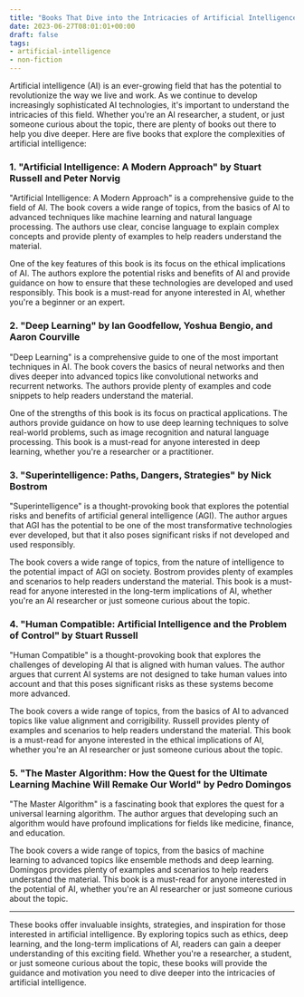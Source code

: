 ```yaml
---
title: "Books That Dive into the Intricacies of Artificial Intelligence"
date: 2023-06-27T08:01:01+00:00
draft: false
tags:
- artificial-intelligence
- non-fiction
---
```


Artificial intelligence (AI) is an ever-growing field that has the potential to revolutionize the way we live and work. As we continue to develop increasingly sophisticated AI technologies, it's important to understand the intricacies of this field. Whether you're an AI researcher, a student, or just someone curious about the topic, there are plenty of books out there to help you dive deeper. Here are five books that explore the complexities of artificial intelligence:

### 1. "Artificial Intelligence: A Modern Approach" by Stuart Russell and Peter Norvig

"Artificial Intelligence: A Modern Approach" is a comprehensive guide to the field of AI. The book covers a wide range of topics, from the basics of AI to advanced techniques like machine learning and natural language processing. The authors use clear, concise language to explain complex concepts and provide plenty of examples to help readers understand the material.

One of the key features of this book is its focus on the ethical implications of AI. The authors explore the potential risks and benefits of AI and provide guidance on how to ensure that these technologies are developed and used responsibly. This book is a must-read for anyone interested in AI, whether you're a beginner or an expert.

### 2. "Deep Learning" by Ian Goodfellow, Yoshua Bengio, and Aaron Courville

"Deep Learning" is a comprehensive guide to one of the most important techniques in AI. The book covers the basics of neural networks and then dives deeper into advanced topics like convolutional networks and recurrent networks. The authors provide plenty of examples and code snippets to help readers understand the material.

One of the strengths of this book is its focus on practical applications. The authors provide guidance on how to use deep learning techniques to solve real-world problems, such as image recognition and natural language processing. This book is a must-read for anyone interested in deep learning, whether you're a researcher or a practitioner.

### 3. "Superintelligence: Paths, Dangers, Strategies" by Nick Bostrom

"Superintelligence" is a thought-provoking book that explores the potential risks and benefits of artificial general intelligence (AGI). The author argues that AGI has the potential to be one of the most transformative technologies ever developed, but that it also poses significant risks if not developed and used responsibly.

The book covers a wide range of topics, from the nature of intelligence to the potential impact of AGI on society. Bostrom provides plenty of examples and scenarios to help readers understand the material. This book is a must-read for anyone interested in the long-term implications of AI, whether you're an AI researcher or just someone curious about the topic.

### 4. "Human Compatible: Artificial Intelligence and the Problem of Control" by Stuart Russell

"Human Compatible" is a thought-provoking book that explores the challenges of developing AI that is aligned with human values. The author argues that current AI systems are not designed to take human values into account and that this poses significant risks as these systems become more advanced.

The book covers a wide range of topics, from the basics of AI to advanced topics like value alignment and corrigibility. Russell provides plenty of examples and scenarios to help readers understand the material. This book is a must-read for anyone interested in the ethical implications of AI, whether you're an AI researcher or just someone curious about the topic.

### 5. "The Master Algorithm: How the Quest for the Ultimate Learning Machine Will Remake Our World" by Pedro Domingos

"The Master Algorithm" is a fascinating book that explores the quest for a universal learning algorithm. The author argues that developing such an algorithm would have profound implications for fields like medicine, finance, and education.

The book covers a wide range of topics, from the basics of machine learning to advanced topics like ensemble methods and deep learning. Domingos provides plenty of examples and scenarios to help readers understand the material. This book is a must-read for anyone interested in the potential of AI, whether you're an AI researcher or just someone curious about the topic.

---

These books offer invaluable insights, strategies, and inspiration for those interested in artificial intelligence. By exploring topics such as ethics, deep learning, and the long-term implications of AI, readers can gain a deeper understanding of this exciting field. Whether you're a researcher, a student, or just someone curious about the topic, these books will provide the guidance and motivation you need to dive deeper into the intricacies of artificial intelligence.